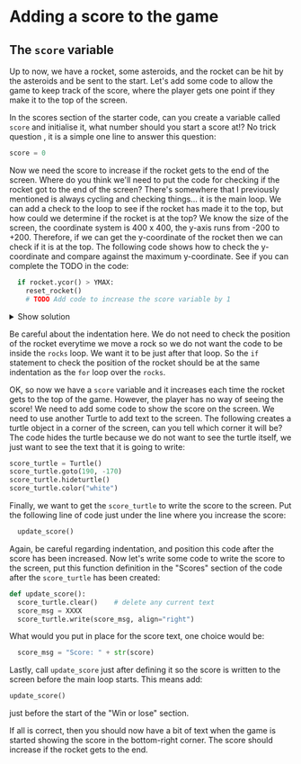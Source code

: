 # Adding a score to the game

## The `score` variable

Up to now, we have a rocket, some asteroids, and the rocket can be hit by the asteroids and be sent to the start.
Let's add some code to allow the game to keep track of the score, where the player gets one point if they make it
to the top of the screen.

In the scores section of the starter code, can you create a variable called `score` and initialise it, what number
should you start a score at!? No trick question , it is a simple one line to answer this question:

```python
score = 0
```

Now we need the score to increase if the rocket gets to the end of the screen. Where do you think we'll need to put the
code for checking if the rocket got to the end of the screen? There's somewhere that I previously mentioned is always
cycling and checking things... it is the main loop. We can add a check to the loop to see if the rocket has made it to
the top, but how could we determine if the rocket is at the top? We know the size of the screen, the
coordinate system is 400 x 400, the y-axis runs from -200 to +200. Therefore, if we can get the y-coordinate of the rocket
then we can check if it is at the top. The following code shows how to check the y-coordinate and compare against the maximum y-coordinate.
See if you can complete the TODO in the code:

```python
  if rocket.ycor() > YMAX:
    reset_rocket()
    # TODO Add code to increase the score variable by 1
```

<details><summary>Show solution</summary>

```python
  if rocket.ycor() > YMAX:
    reset_rocket()
    score = score + 1  # add one to the score
```
</details>

Be careful about the indentation here. We do not need to check the position of the rocket everytime we move a rock so we do not want the code
to be inside the `rocks` loop. We want it to be just after that loop. So the `if` statement to check the position of the rocket should be at the same
indentation as the `for` loop over the `rocks`.

OK, so now we have a `score` variable and it increases each time the rocket gets to the top of the game. However, the player has no
way of seeing the score! We need to add some code to show the score on the screen. We need to use another Turtle to add text to the screen.
The following creates a turtle object in a corner of the screen, can you tell which corner it will be? The code hides the turtle because
we do not want to see the turtle itself, we just want to see the text that it is going to write:

```python
score_turtle = Turtle()
score_turtle.goto(190, -170)
score_turtle.hideturtle()
score_turtle.color("white")
```

Finally, we want to get the `score_turtle` to write the score to the screen. Put the following line of code just under the line where you increase
the score:

```python
  update_score()
```

Again, be careful regarding indentation, and position this code after the score has been increased. Now let's write some code to write the 
score to the screen, put this function definition in the "Scores" section of the code after the `score_turtle` has been created:

```python
def update_score():
  score_turtle.clear()    # delete any current text
  score_msg = XXXX 
  score_turtle.write(score_msg, align="right")
```

What would you put in place for the score text, one choice would be:

```python
  score_msg = "Score: " + str(score)
```

Lastly, call `update_score` just after defining it so the score is written to the screen before the main loop starts. This means add:

```python
update_score()
```

just before the start of the "Win or lose" section.

If all is correct, then you should now have a bit of text when the game is started showing the score in the bottom-right corner.
The score should increase if the rocket gets to the end.